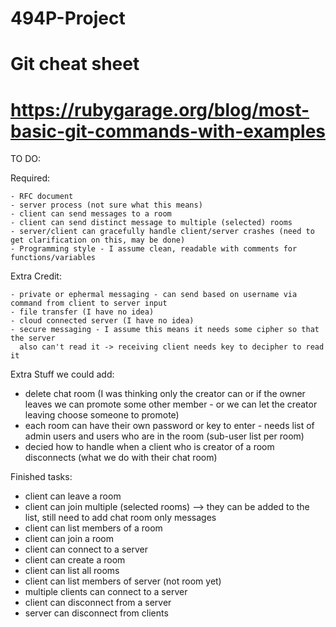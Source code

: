 # 494P-Project
# Git cheat sheet
# https://rubygarage.org/blog/most-basic-git-commands-with-examples

TO DO:

Required:

	- RFC document
	- server process (not sure what this means)
	- client can send messages to a room
	- client can send distinct message to multiple (selected) rooms
	- server/client can gracefully handle client/server crashes (need to get clarification on this, may be done)
	- Programming style - I assume clean, readable with comments for functions/variables

Extra Credit:

	- private or ephermal messaging - can send based on username via command from client to server input
	- file transfer (I have no idea)
	- cloud connected server (I have no idea)
	- secure messaging - I assume this means it needs some cipher so that the server
	  also can't read it -> receiving client needs key to decipher to read it
	  
Extra Stuff we could add:

  - delete chat room (I was thinking only the creator can or if the owner leaves we can promote some other member - or we can let the creator leaving choose someone to promote)
  - each room can have their own password or key to enter - needs list of admin users and users who are in the room (sub-user list per room)
  - decied how to handle when a client who is creator of a room disconnects (what we do with their chat room)
	  
Finished tasks:

  - client can leave a room 
  - client can join multiple (selected rooms) --> they can be added to the list, still need to add chat room only messages
  - client can list members of a room
  - client can join a room
  - client can connect to a server
  - client can create a room
  - client can list all rooms
  - client can list members of server (not room yet)
  - multiple clients can connect to a server
  - client can disconnect from a server
  - server can disconnect from clients

